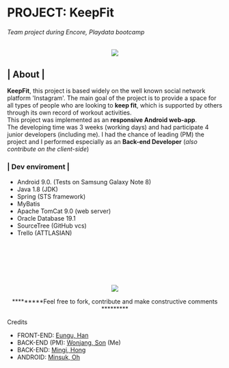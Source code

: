 # PROJECT: KeepFit
<h6> Team project during Encore, Playdata bootcamp </h6>

 <div align="center"><img src="https://github.com/filoscoder/keepfit/blob/master/Project_KeepFit/src/main/webapp/resources/images/logo.PNG"/></div>
<h2>| About |</h2>
  <p><b>KeepFit</b>, this project is based widely on the well known social network platform 'Instagram'. The main goal of the project is to provide a space for all types of people who are looking to <b>keep fit</b>, which is supported by others through its own record of workout activities.<br/>
  This project was implemented as an <b>responsive Android web-app</b>. <br/>
  The developing time was 3 weeks (working days) and had participate 4 junior developers (including me).
  I had the chance of leading (PM) the project and I performed especially as an <b>Back-end Developer</b> (<i>also contribute on the client-side</i>)<br/>
  
  
 <h3>| Dev enviroment |</h3>
  <ul>
  <li>Android 9.0. (Tests on Samsung Galaxy Note 8)</li>
  <li>Java 1.8 (JDK)</li>
  <li>Spring (STS framework)</li>
  <li>MyBatis</li>
  <li>Apache TomCat 9.0 (web server)</li>
  <li>Oracle Database 19.1</li>
  <li>SourceTree (GitHub vcs)</li>
  <li>Trello (ATTLASIAN)</li>
  </ul>
  
  <br/><br/><br/><br/><br/>
 <div align="center"><img src="https://github.com/filoscoder/keepfit/blob/master/Project_KeepFit/src/main/webapp/resources/images/slogan.PNG"/></div> 
 <div align='center'><p>*********Feel free to fork, contribute and make constructive comments *********</p></div>

<div align='left'><p>Credits</p>
<ul>
  <li>FRONT-END: <a href="https://github.com/ehan831/">Eungu, Han</a></li>
  <li>BACK-END (PM): <a href="https://github.com/filoscoder/">Wonjang, Son</a> (Me)</li>
  <li>BACK-END: <a href="https://github.com/hmg612/">Mingi, Hong</a></li>
  <li>ANDROID: <a href="https://github.com/oggong/">Minsuk, Oh</a></li>
  </ul>
</div>
